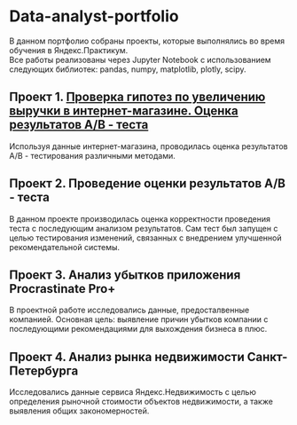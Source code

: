 # Data-analyst-portfolio
В данном портфолио собраны проекты, которые выполнялись во время обучения в Яндекс.Практикум.\
Все работы реализованы через Jupyter Notebook с использованием следующих библиотек: pandas, numpy, matplotlib, plotly, scipy.
## Проект 1. [Проверка гипотез по увеличению выручки в интернет-магазине. Оценка результатов А/В - теста](https://github.com/irina-shap/Data-analyst-portfolio/tree/main/%D0%9F%D1%80%D0%BE%D0%B5%D0%BA%D1%82%201)
Используя данные интернет-магазина, проводилась оценка результатов А/В - тестирования различными методами. 
## Проект 2. Проведение оценки результатов А/В - теста
В данном проекте производилась оценка корректности проведения теста с последующим анализом результатов. Сам тест был запущен с целью тестирования изменений, связанных с внедрением улучшенной рекомендательной системы.
## Проект 3. Анализ убытков приложения Procrastinate Pro+
В проектной работе исследовались данные, предосталвенные компанией. Основная цель: выявление причин убытков компании с последующими рекомендациями для выхождения бизнеса в плюс. 
## Проект 4. Анализ рынка недвижимости Санкт-Петербурга
Исследовались данные сервиса Яндекс.Недвижимость с целью определения рыночной стоимости объектов недвижимости, а также выявления общих закономерностей.
